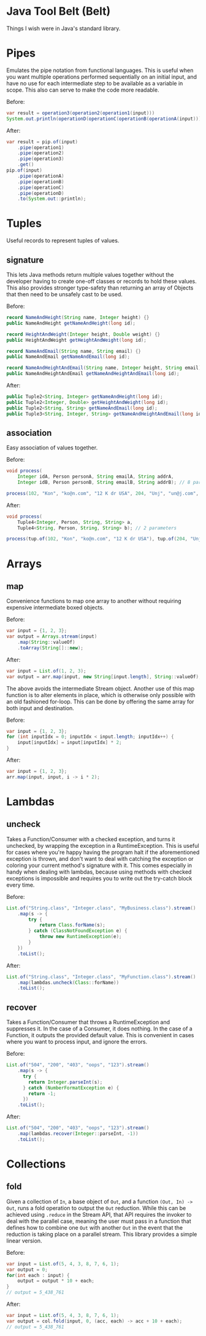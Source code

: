 # Java Tool Belt (Belt)
Things I wish were in Java's standard library.    

# Pipes
Emulates the pipe notation from functional languages. This is useful when you want multiple operations performed sequentially on an initial input, and have no use for each intermediate step to be available as a variable in scope. This also can serve to make the code more readable.

Before:
```java
var result = operation3(operation2(operation1(input)))
System.out.println(operationD(operationC(operationB(operationA(input)))));
```

After:
```java
var result = pip.of(input)
    .pipe(operation1)
    .pipe(operation2)
    .pipe(operation3)
    .get()
pip.of(input)
    .pipe(operationA)
    .pipe(operationB)
    .pipe(operationC)
    .pipe(operationD)
    .to(System.out::println);
```

# Tuples
Useful records to represent tuples of values.

## signature
This lets Java methods return multiple values together without the developer having to create one-off classes or records to hold these values. This also provides stronger type-safety than returning an array of Objects that then need to be unsafely cast to be used. 

Before:
```java
record NameAndHeight(String name, Integer height) {}
public NameAndHeight getNameAndHeight(long id);

record HeightAndWeight(Integer height, Double weight) {}
public HeightAndWeight getHeightAndWeight(long id);

record NameAndEmail(String name, String email) {}
public NameAndEmail getNameAndEmail(long id);

record NameAndHeightAndEmail(String name, Integer height, String email) {}
public NameAndHeightAndEmail getNameAndHeightAndEmail(long id);
```

After:
```java
public Tuple2<String, Integer> getNameAndHeight(long id);
public Tuple2<Integer, Double> getHeightAndWeight(long id);
public Tuple2<String, String> getNameAndEmail(long id);
public Tuple3<String, Integer, String> getNameAndHeightAndEmail(long id);
```

## association
Easy association of values together. 

Before:
```java
void process(
    Integer idA, Person personA, String emailA, String addrA,
    Integer idB, Person personB, String emailB, String addrB); // 8 parameters

process(102, "Kon", "ko@n.com", "12 K dr USA", 204, "Unj", "un@j.com", "41 U st CA");
```

After:
```java
void process(
    Tuple4<Integer, Person, String, String> a,
    Tuple4<String, Person, String, String> b); // 2 parameters

process(tup.of(102, "Kon", "ko@n.com", "12 K dr USA"), tup.of(204, "Unj", "un@j.com", "41 U st CA"));
```

# Arrays
## map
Convenience functions to map one array to another without requiring expensive intermediate boxed objects.

Before:
```java
var input = {1, 2, 3};
var output = Arrays.stream(input)
    .map(String::valueOf)
    .toArray(String[]::new);
```

After:
```java
var input = List.of(1, 2, 3);
var output = arr.map(input, new String[input.length], String::valueOf);
```

The above avoids the intermediate Stream<Integer> object. Another use of this map function is to alter elements in place, which is otherwise only possible with an old fashioned for-loop. This can be done by offering the same array for both input and destination.

Before:
```java
var input = {1, 2, 3};
for (int inputIdx = 0; inputIdx < input.length; inputIdx++) {
    input[inputIdx] = input[inputIdx] * 2;
}
```

After:
```java
var input = {1, 2, 3};
arr.map(input, input, i -> i * 2);
```


# Lambdas
## uncheck   
Takes a Function/Consumer with a checked exception, and turns it unchecked, by wrapping the exception in a RuntimeException. This is useful for cases where you're happy having the program halt if the aforementioned exception is thrown, and don't want to deal with catching the exception or coloring your current method's signature with it. This comes especially in handy when dealing with lambdas, because using methods with checked exceptions is impossible and requires you to write out the try-catch block every time.

Before:
```java
List.of("String.class", "Integer.class", "MyBusiness.class").stream()
    .map(s -> {
        try {
            return Class.forName(s);
        } catch (ClassNotFoundException e) {
            throw new RuntimeException(e);
        }
    })
    .toList();
```

After:
```java
List.of("String.class", "Integer.class", "MyFunction.class").stream()
    .map(lambdas.uncheck(Class::forName))
    .toList();
```

## recover   
Takes a Function/Consumer that throws a RuntimeException and suppresses it. In the case of a Consumer, it does nothing. In the case of a Function, it outputs the provided default value. This is convenient in cases where you want to process input, and ignore the errors.

Before:
```java
List.of("504", "200", "403", "oops", "123").stream()
    .map(s -> {
      try {
        return Integer.parseInt(s);
      } catch (NumberFormatException e) {
        return -1;
      })
    .toList();
```

After:
```java
List.of("504", "200", "403", "oops", "123").stream()
    .map(lambdas.recover(Integer::parseInt, -1))
    .toList();
```

# Collections
## fold     
Given a collection of `In`, a base object of `Out`, and a function `(Out, In) -> Out`, runs a fold operation to output the `Out` reduction. While this can be achieved using `.reduce` in the Stream API, that API requires the invoker to deal with the parallel case, meaning the user must pass in a function that defines how to combine one `Out` with another `Out` in the event that the reduction is taking place on a parallel stream. This library provides a simple linear version.    

Before:
```java
var input = List.of(5, 4, 3, 8, 7, 6, 1);
var output = 0;
for(int each : input) {
    output = output * 10 + each;
}
// output = 5_438_761
```

After:
```java
var input = List.of(5, 4, 3, 8, 7, 6, 1);
var output = col.fold(input, 0, (acc, each) -> acc + 10 + each);
// output = 5_438_761
```
